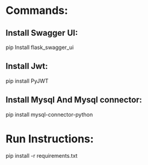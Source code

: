 <h1>Commands: </h1>
<h2><strong>Install Swagger UI:</strong></h2> pip Install flask_swagger_ui
<h2><strong>Install Jwt:</strong></h2>pip install PyJWT
<h2><strong>Install Mysql And Mysql connector:</strong></h2>pip install mysql-connector-python
<h1>Run Instructions:</h1>
pip install -r requirements.txt
